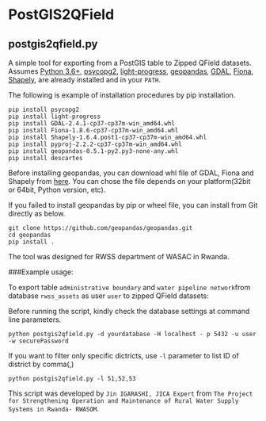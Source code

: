 # PostGIS2QField

## postgis2qfield.py

A simple tool for exporting from a PostGIS table to Zipped QField datasets. Assumes [Python 3.6+](http://www.python.org/download/), 
[psycopg2](http://initd.org/psycopg/download/),
[light-progress](https://pypi.org/project/light-progress/),
[geopandas](http://geopandas.org/), 
[GDAL](https://gdal.org/),
[Fiona](https://github.com/Toblerity/Fiona), 
[Shapely](https://github.com/Toblerity/Shapely), 
are already installed and in your ````PATH````.

The following is example of installation procedures by pip installation.
````
pip install psycopg2
pip install light-progress
pip install GDAL-2.4.1-cp37-cp37m-win_amd64.whl
pip install Fiona-1.8.6-cp37-cp37m-win_amd64.whl
pip install Shapely-1.6.4.post1-cp37-cp37m-win_amd64.whl
pip install pyproj-2.2.2-cp37-cp37m-win_amd64.whl
pip install geopandas-0.5.1-py2.py3-none-any.whl
pip install descartes
````

Before installing geopandas, you can download whl file of GDAL, Fiona and Shapely from [here](https://www.lfd.uci.edu/~gohlke/pythonlibs/). You can chose the file depends on your platform(32bit or 64bit, Python version, etc).

If you failed to install geopandas by pip or wheel file, you can install from Git directly as below.
````
git clone https://github.com/geopandas/geopandas.git
cd geopandas
pip install .
````

The tool was designed for RWSS department of WASAC in Rwanda.

###Example usage:

To export table ````administrative boundary```` and ````water pipeline network````from database ````rwss_assets```` as user ````user```` to zipped QField datasets:

Before running the script, kindly check the database settings at command line parameters.
````
python postgis2qfield.py -d yourdatabase -H localhost - p 5432 -u user -w securePassword
````

If you want to filter only specific dictricts, use ````-l```` parameter to list ID of district by comma(,)

````
python postgis2qfield.py -l 51,52,53
````

This script was developed by ````Jin IGARASHI, JICA Expert```` from ````The Project for Strengthening Operation and Maintenance of Rural Water Supply Systems in Rwanda- RWASOM````.